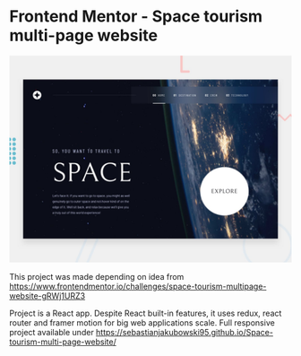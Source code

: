 # Frontend Mentor - Space tourism multi-page website

![Design preview for the Space tourism multi-page website coding challenge](./space-project/preview.jpg)

This project was made depending on idea from https://www.frontendmentor.io/challenges/space-tourism-multipage-website-gRWj1URZ3

Project is a React app. Despite React built-in features, it uses redux, react router and framer motion for big web applications scale.
Full responsive project available under https://sebastianjakubowski95.github.io/Space-tourism-multi-page-website/


